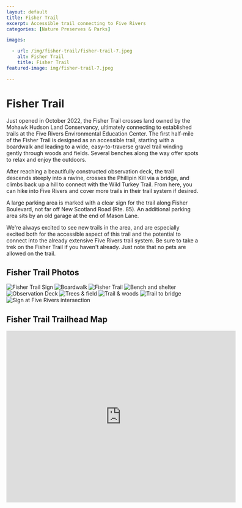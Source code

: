 ```yaml
---
layout: default
title: Fisher Trail
excerpt: Accessible trail connecting to Five Rivers
categories: [Nature Preserves & Parks]

images:

  - url: /img/fisher-trail/fisher-trail-7.jpeg
    alt: Fisher Trail
    title: Fisher Trail
featured-image: img/fisher-trail-7.jpeg

---
```


<h1>Fisher Trail</h1>

<p>Just opened in October 2022, the Fisher Trail crosses land owned by the Mohawk Hudson Land Conservancy, ultimately connecting to established trails at the Five Rivers Environmental Education Center. The first half-mile of the Fisher Trail is designed as an accessible trail, starting with a boardwalk and leading to a wide, easy-to-traverse gravel trail winding gently through woods and fields. Several benches along the way offer spots to relax and enjoy the outdoors.</p>

<p>After reaching a beautifully constructed observation deck, the trail descends steeply into a ravine, crosses the Phillipin Kill via a bridge, and climbs back up a hill to connect with the Wild Turkey Trail. From here, you can hike into Five Rivers and cover more trails in their trail system if desired.</p>

<div>

<script type="text/javascript">
amzn_assoc_placement = "adunit0";
amzn_assoc_tracking_id = "newyorktrai05-20";
amzn_assoc_ad_mode = "manual";
amzn_assoc_ad_type = "smart";
amzn_assoc_marketplace = "amazon";
amzn_assoc_region = "US";
amzn_assoc_linkid = "f6dcdabecd5c01de62ce2ed02abd05e0";
amzn_assoc_asins = "1599621533,1682683036,168268301X,1581571879,B0B4T4MSSW,0847859169";
amzn_assoc_design = "in_content";
amzn_assoc_title = "Outdoor Resource Picks";
</script>
<script src="//z-na.amazon-adsystem.com/widgets/onejs?MarketPlace=US"></script>

</div>

<p>A large parking area is marked with a clear sign for the trail along Fisher Boulevard, not far off New Scotland Road (Rte. 85). An additional parking area sits by an old garage at the end of Mason Lane.</p>

<p>We're always excited to see new trails in the area, and are especially excited both for the accessible aspect of this trail and the potential to connect into the already extensive Five Rivers trail system. Be sure to take a trek on the Fisher Trail if you haven't already. Just note that no pets are allowed on the trail.</p>

<h2>Fisher Trail Photos</h2>

<div class="fotorama" data-nav="thumbs" data-width="100%"
                     data-ratio="800/600"
                     data-min-width="100%"
                     data-max-width="1000"
                     data-min-height="300"
                     data-max-height="100%" 
             data-arrows="true">
<img src="/img/fisher-trail/fisher-trail-1.jpeg" alt="Fisher Trail Sign">
<img src="/img/fisher-trail/fisher-trail-2.jpeg" alt="Boardwalk">
<img src="/img/fisher-trail/fisher-trail-3.jpeg" alt="Fisher Trail">
<img src="/img/fisher-trail/fisher-trail-4.jpeg" alt="Bench and shelter">
<img src="/img/fisher-trail/fisher-trail-5.jpeg" alt="Observation Deck">
<img src="/img/fisher-trail/fisher-trail-6.jpeg" alt="Trees & field">
<img src="/img/fisher-trail/fisher-trail-7.jpeg" alt="Trail & woods">
<img src="/img/fisher-trail/fisher-trail-8.jpeg" alt="Trail to bridge">
<img src="/img/fisher-trail/fisher-trail-9.jpeg" alt="Sign at Five Rivers intersection">
</div>

<h2 id="trailmap">Fisher Trail Trailhead Map</h2>

<div class="google-maps">
<iframe src="https://www.google.com/maps/embed?pb=!1m18!1m12!1m3!1d5871.533173744331!2d-73.88484606294939!3d42.62390604545427!2m3!1f0!2f0!3f0!3m2!1i1024!2i768!4f13.1!3m3!1m2!1s0x89dddfd6208d25c3%3A0x5362fdcb31342ffe!2sFisher%20Trail%20trailhead!5e0!3m2!1sen!2sus!4v1667669737915!5m2!1sen!2sus" width="600" height="450" style="border:0;" allowfullscreen="" loading="lazy" referrerpolicy="no-referrer-when-downgrade"></iframe>
